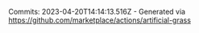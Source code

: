 Commits: 2023-04-20T14:14:13.516Z - Generated via https://github.com/marketplace/actions/artificial-grass
<br>
